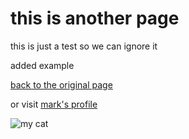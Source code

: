this is another page
====================


this is just a test so we can ignore it

added example

[back to the original page](about.md)

or visit [mark's profile](mark/profile.md)


![my cat](https://www.thesprucepets.com/thmb/560D75cxIT3Ik7AvPassFBjaLno=/960x0/filters:no_upscale():max_bytes(150000):strip_icc():format(webp)/how-is-a-cats-age-determined-554296-01-52252e4c987b4655a4bf14394757e54e.jpg)
